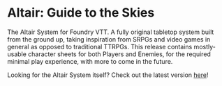 # Altair: Guide to the Skies
The Altair System for Foundry VTT.
A fully original tabletop system built from the ground up, taking inspiration from SRPGs and video games in general as opposed to traditional TTRPGs. This release contains mostly-usable character sheets for both Players and Enemies, for the required minimal play experience, with more to come in the future.

Looking for the Altair System itself? Check out the latest version [here](https://docs.google.com/spreadsheets/d/1FQwGtMk7uEkQMh2-tSibECjK566u0qPiD6z4_ygd_SY/edit?usp=drive_link)!